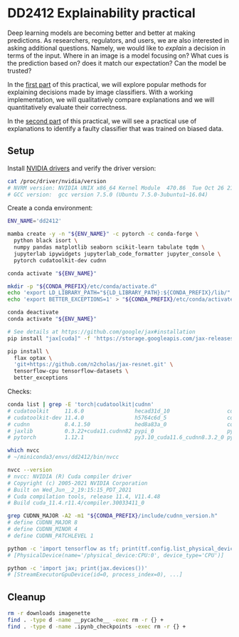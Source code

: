 # DD2412 Explainability practical

Deep learning models are becoming better and better at making predictions.
As researchers, regulators, and users, we are also interested in asking additional questions. 
Namely, we would like to _explain_ a decision in terms of the input.
Where in an image is a model focusing on? 
What cues is the prediction based on? does it match our expectation?
Can the model be trusted?

In the [first part](./ExplanationMethods.ipynb) of this practical,
we will explore popular methods for explaining decisions made by image classifiers. With a working implementation, we will qualitatively compare explanations and we will quantitatively evaluate their correctness.

In the [second part](./ModelBias.ipynb) of this practical, we will see 
a practical use of explanations to identify a faulty classifier that was trained on biased data.

## Setup
Install [NVIDIA drivers](https://www.nvidia.com/Download/index.aspx)
and verify the driver version:
```bash
cat /proc/driver/nvidia/version
# NVRM version: NVIDIA UNIX x86_64 Kernel Module  470.86  Tue Oct 26 21:55:45 UTC 2021
# GCC version:  gcc version 7.5.0 (Ubuntu 7.5.0-3ubuntu1~16.04) 
```

Create a conda environment:
```bash
ENV_NAME='dd2412'

mamba create -y -n "${ENV_NAME}" -c pytorch -c conda-forge \
  python black isort \
  numpy pandas matplotlib seaborn scikit-learn tabulate tqdm \
  jupyterlab ipywidgets jupyterlab_code_formatter jupyter_console \
  pytorch cudatoolkit-dev cudnn

conda activate "${ENV_NAME}"

mkdir -p "${CONDA_PREFIX}/etc/conda/activate.d"
echo 'export LD_LIBRARY_PATH="${LD_LIBRARY_PATH}:${CONDA_PREFIX}/lib/"' > "${CONDA_PREFIX}/etc/conda/activate.d/ld_library_path.sh"
echo 'export BETTER_EXCEPTIONS=1' > "${CONDA_PREFIX}/etc/conda/activate.d/better_exceptions.sh"

conda deactivate
conda activate "${ENV_NAME}"

# See details at https://github.com/google/jax#installation
pip install "jax[cuda]" -f 'https://storage.googleapis.com/jax-releases/jax_cuda_releases.html'

pip install \
  flax optax \
  'git+https://github.com/n2cholas/jax-resnet.git' \
  tensorflow-cpu tensorflow-datasets \
  better_exceptions
```

Checks:
```bash
conda list | grep -E 'torch|cudatoolkit|cudnn'
# cudatoolkit     11.6.0                hecad31d_10                  conda-forge
# cudatoolkit-dev 11.4.0                h5764c6d_5                   conda-forge
# cudnn           8.4.1.50              hed8a83a_0                   conda-forge
# jaxlib          0.3.22+cuda11.cudnn82 pypi_0                       pypi
# pytorch         1.12.1                py3.10_cuda11.6_cudnn8.3.2_0 pytorch

which nvcc
# ~/miniconda3/envs/dd2412/bin/nvcc

nvcc --version
# nvcc: NVIDIA (R) Cuda compiler driver
# Copyright (c) 2005-2021 NVIDIA Corporation
# Built on Wed_Jun__2_19:15:15_PDT_2021
# Cuda compilation tools, release 11.4, V11.4.48
# Build cuda_11.4.r11.4/compiler.30033411_0

grep CUDNN_MAJOR -A2 -m1 "${CONDA_PREFIX}/include/cudnn_version.h"
# define CUDNN_MAJOR 8
# define CUDNN_MINOR 4
# define CUDNN_PATCHLEVEL 1

python -c 'import tensorflow as tf; print(tf.config.list_physical_devices())'
# [PhysicalDevice(name='/physical_device:CPU:0', device_type='CPU')]

python -c 'import jax; print(jax.devices())'
# [StreamExecutorGpuDevice(id=0, process_index=0), ...]
```

## Cleanup
```bash
rm -r downloads imagenette
find . -type d -name __pycache__ -exec rm -r {} +
find . -type d -name .ipynb_checkpoints -exec rm -r {} +
```

